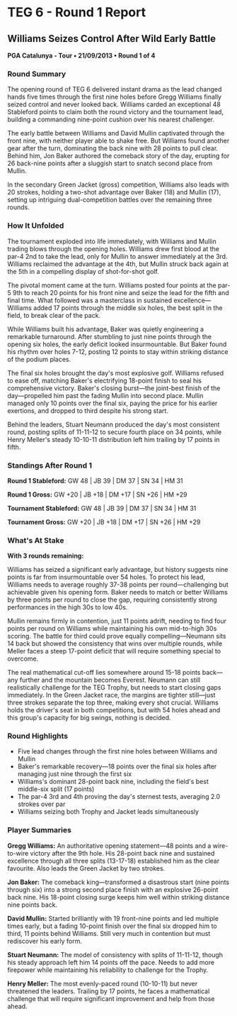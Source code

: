 # TEG 6 - Round 1 Report

## Williams Seizes Control After Wild Early Battle
**PGA Catalunya - Tour • 21/09/2013 • Round 1 of 4**

### Round Summary

The opening round of TEG 6 delivered instant drama as the lead changed hands five times through the first nine holes before Gregg Williams finally seized control and never looked back. Williams carded an exceptional 48 Stableford points to claim both the round victory and the tournament lead, building a commanding nine-point cushion over his nearest challenger.

The early battle between Williams and David Mullin captivated through the front nine, with neither player able to shake free. But Williams found another gear after the turn, dominating the back nine with 28 points to pull clear. Behind him, Jon Baker authored the comeback story of the day, erupting for 26 back-nine points after a sluggish start to snatch second place from Mullin.

In the secondary Green Jacket (gross) competition, Williams also leads with 20 strokes, holding a two-shot advantage over Baker (18) and Mullin (17), setting up intriguing dual-competition battles over the remaining three rounds.

### How It Unfolded

The tournament exploded into life immediately, with Williams and Mullin trading blows through the opening holes. Williams drew first blood at the par-4 2nd to take the lead, only for Mullin to answer immediately at the 3rd. Williams reclaimed the advantage at the 4th, but Mullin struck back again at the 5th in a compelling display of shot-for-shot golf.

The pivotal moment came at the turn. Williams posted four points at the par-5 9th to reach 20 points for his front nine and seize the lead for the fifth and final time. What followed was a masterclass in sustained excellence—Williams added 17 points through the middle six holes, the best split in the field, to break clear of the pack.

While Williams built his advantage, Baker was quietly engineering a remarkable turnaround. After stumbling to just nine points through the opening six holes, the early deficit looked insurmountable. But Baker found his rhythm over holes 7-12, posting 12 points to stay within striking distance of the podium places.

The final six holes brought the day's most explosive golf. Williams refused to ease off, matching Baker's electrifying 18-point finish to seal his comprehensive victory. Baker's closing burst—the joint-best finish of the day—propelled him past the fading Mullin into second place. Mullin managed only 10 points over the final six, paying the price for his earlier exertions, and dropped to third despite his strong start.

Behind the leaders, Stuart Neumann produced the day's most consistent round, posting splits of 11-11-12 to secure fourth place on 34 points, while Henry Meller's steady 10-10-11 distribution left him trailing by 17 points in fifth.

### Standings After Round 1

**Round 1 Stableford:** GW 48 | JB 39 | DM 37 | SN 34 | HM 31

**Round 1 Gross:** GW +20 | JB +18 | DM +17 | SN +26 | HM +29

**Tournament Stableford:** GW 48 | JB 39 | DM 37 | SN 34 | HM 31

**Tournament Gross:** GW +20 | JB +18 | DM +17 | SN +26 | HM +29

### What's At Stake

**With 3 rounds remaining:**

Williams has seized a significant early advantage, but history suggests nine points is far from insurmountable over 54 holes. To protect his lead, Williams needs to average roughly 37-38 points per round—challenging but achievable given his opening form. Baker needs to match or better Williams by three points per round to close the gap, requiring consistently strong performances in the high 30s to low 40s.

Mullin remains firmly in contention, just 11 points adrift, needing to find four points per round on Williams while maintaining his own mid-to-high 30s scoring. The battle for third could prove equally compelling—Neumann sits 14 back but showed the consistency that wins over multiple rounds, while Meller faces a steep 17-point deficit that will require something special to overcome.

The real mathematical cut-off lies somewhere around 15-18 points back—any further and the mountain becomes Everest. Neumann can still realistically challenge for the TEG Trophy, but needs to start closing gaps immediately. In the Green Jacket race, the margins are tighter still—just three strokes separate the top three, making every shot crucial. Williams holds the driver's seat in both competitions, but with 54 holes ahead and this group's capacity for big swings, nothing is decided.

### Round Highlights

- Five lead changes through the first nine holes between Williams and Mullin
- Baker's remarkable recovery—18 points over the final six holes after managing just nine through the first six
- Williams's dominant 28-point back nine, including the field's best middle-six split (17 points)
- The par-4 3rd and 4th proving the day's sternest tests, averaging 2.0 strokes over par
- Williams seizing both Trophy and Jacket leads simultaneously

### Player Summaries

**Gregg Williams:** An authoritative opening statement—48 points and a wire-to-wire victory after the 9th hole. His 28-point back nine and sustained excellence through all three splits (13-17-18) established him as the clear favourite. Also leads the Green Jacket by two strokes.

**Jon Baker:** The comeback king—transformed a disastrous start (nine points through six) into a strong second place finish with an explosive 26-point back nine. His 18-point closing surge keeps him well within striking distance nine points back.

**David Mullin:** Started brilliantly with 19 front-nine points and led multiple times early, but a fading 10-point finish over the final six dropped him to third, 11 points behind Williams. Still very much in contention but must rediscover his early form.

**Stuart Neumann:** The model of consistency with splits of 11-11-12, though his steady approach left him 14 points off the pace. Needs to add more firepower while maintaining his reliability to challenge for the Trophy.

**Henry Meller:** The most evenly-paced round (10-10-11) but never threatened the leaders. Trailing by 17 points, he faces a mathematical challenge that will require significant improvement and help from those ahead.


